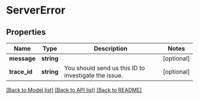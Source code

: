 # ServerError

## Properties
Name | Type | Description | Notes
------------ | ------------- | ------------- | -------------
**message** | **string** |  | [optional] 
**trace_id** | **string** | You should send us this ID to investigate the issue. | [optional] 

[[Back to Model list]](../../README.md#documentation-for-models) [[Back to API list]](../../README.md#documentation-for-api-endpoints) [[Back to README]](../../README.md)


